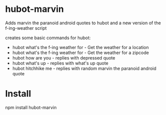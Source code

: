 hubot-marvin
============

Adds marvin the paranoid android quotes to hubot and a new version of the f-ing-weather script

creates some basic commands for hubot:
* hubot what's the f-ing weather for <city> - Get the weather for a location
* hubot what's the f-ing weather for <zip> - Get the weather for a zipcode
* hubot how are you - replies with depressed quote
* hubot what's up - replies with what's up quote
* hubot hitchhike me - replies with random marvin the paranoid android quote

Install
============

npm install hubot-marvin
